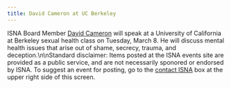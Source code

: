 ```yaml
---
title: David Cameron at UC Berkeley
---
```


<span class="caps">ISNA</span> Board Member [David Cameron][1] will speak at a University of California at Berkeley sexual health class on Tuesday, March 8. He will discuss mental health issues that arise out of shame, secrecy, trauma, and deception.\n\nStandard disclaimer: Items posted at the <span class="caps">ISNA</span> events site are provided as a public service, and are not necessarily sponored or endorsed by <span class="caps">ISNA</span>. To suggest an event for posting, go to the [contact <span class="caps">ISNA</span>][2] box at the upper right side of this screen.

 [1]: /about/cameron
 [2]: /about/contact